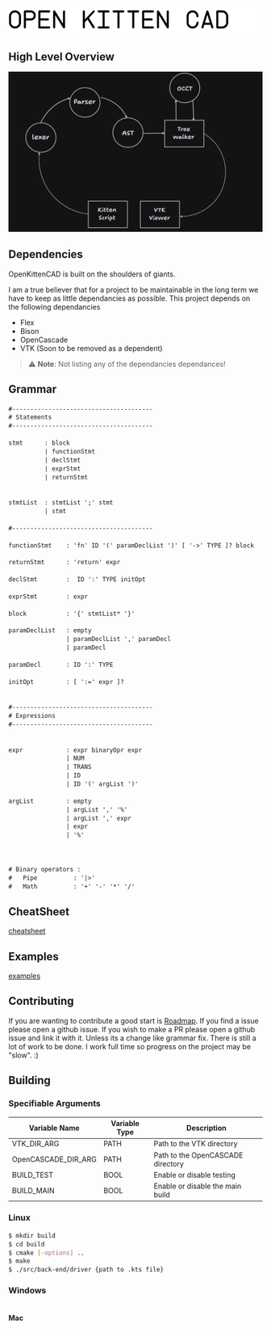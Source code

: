 ![image](./images/OpenKittenCad.png)


## High Level Overview
![image](./images/Overview.png)


## Dependencies 
OpenKittenCAD is built on the shoulders of giants.

I am a true believer that for a project to be 
maintainable in the long term we have to keep
as little dependancies as possible. This project
depends on the following dependancies 

- Flex
- Bison
- OpenCascade
- VTK (Soon to be removed as a dependent)

> :warning: **Note**: Not listing any of the dependancies dependances!


## Grammar
```txt
#---------------------------------------
# Statements
#---------------------------------------

stmt      : block
          | functionStmt
          | declStmt
          | exprStmt
          | returnStmt


stmtList  : stmtList ';' stmt
          | stmt

#---------------------------------------

functionStmt    : 'fn' ID '(' paramDeclList ')' [ '->' TYPE ]? block

returnStmt      : 'return' expr

declStmt        :  ID ':' TYPE initOpt

exprStmt        : expr

block           : '{' stmtList* '}'

paramDeclList   : empty
                | paramDeclList ',' paramDecl
                | paramDecl

paramDecl       : ID ':' TYPE

initOpt         : [ ':=' expr ]?


#---------------------------------------
# Expressions
#---------------------------------------


expr            : expr binaryOpr expr
                | NUM 
                | TRANS 
                | ID 
                | ID '(' argList ')'

argList         : empty
                | argList ',' '%'
                | argList ',' expr
                | expr 
                | '%'
    


# Binary operators :
#   Pipe          : '|>'
#   Math          : '+' '-' '*' '/' 
```


## CheatSheet

[cheatsheet](./cheatsheet.md)

## Examples

[examples](./examples.md)


## Contributing
If you are wanting to contribute a good start is [Roadmap](https://github.com/notalfredo/OpenKittenCAD/issues/1).
If you find a issue please open a github issue.
If you wish to make a PR please open a github issue and link it with it. Unless its a change like grammar fix.
There is still a lot of work to be done. I work full time so progress on the project may be "slow". :)

## Building

### Specifiable Arguments 

| Variable Name          | Variable Type | Description                                 |
|------------------------|---------------|---------------------------------------------|
| VTK_DIR_ARG            | PATH          | Path to the VTK directory                   |
| OpenCASCADE_DIR_ARG    | PATH          | Path to the OpenCASCADE directory           |
| BUILD_TEST             | BOOL          | Enable or disable testing                   |
| BUILD_MAIN             | BOOL          | Enable or disable the main build            |


### Linux
```bash
$ mkdir build 
$ cd build
$ cmake [-options] ..
$ make
$ ./src/back-end/driver {path to .kts file}
```


### Windows
```

```

#### Mac
```

```
